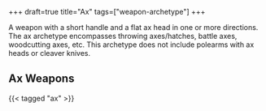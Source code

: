 +++
draft=true
title="Ax"
tags=["weapon-archetype"]
+++

A weapon with a short handle and a flat ax head in one or more directions. The ax archetype encompasses throwing axes/hatches, battle axes, woodcutting axes, etc. This archetype does not include polearms with ax heads or cleaver knives.

## Ax Weapons

{{< tagged "ax" >}}
